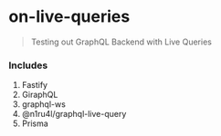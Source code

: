 # on-live-queries

> Testing out GraphQL Backend with Live Queries

### Includes

1. Fastify
2. GiraphQL
3. graphql-ws
4. @n1ru4l/graphql-live-query
5. Prisma
